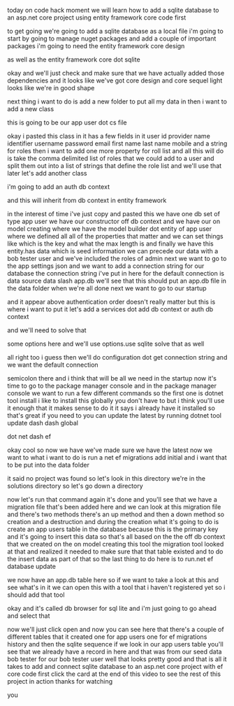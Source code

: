 today on code hack moment we will learn how to add a sqlite database to an asp.net core project using entity framework core code first

to get going we're going to add a sqlite database as a local file i'm going to start by going to manage nuget packages and add a couple of important packages i'm going to need the entity framework core design

as well as the entity framework core dot sqlite

okay and we'll just check and make sure that we have actually added those dependencies and it looks like we've got core design and core sequel light looks like we're in good shape

next thing i want to do is add a new folder to put all my data in then i want to add a new class

this is going to be our app user dot cs file

okay i pasted this class in it has a few fields in it user id provider name identifier username password email first name last name mobile and a string for roles then i want to add one more property for roll list and all this will do is take the comma delimited list of roles that we could add to a user and split them out into a list of strings that define the role list and we'll use that later let's add another class

i'm going to add an auth db context

and this will inherit from db context in entity framework

in the interest of time i've just copy and pasted this we have one db set of type app user we have our constructor off db context and we have our on model creating where we have the model builder dot entity of app user where we defined all all of the properties that matter and we can set things like which is the key and what the max length is and finally we have this entity.has data which is seed information we can precede our data with a bob tester user and we've included the roles of admin next we want to go to the app settings json and we want to add a connection string for our database the connection string i've put in here for the default connection is data source data slash app.db we'll see that this should put an app.db file in the data folder when we're all done next we want to go to our startup

and it appear above authentication order doesn't really matter but this is where i want to put it let's add a services dot add db context or auth db context

and we'll need to solve that

some options here and we'll use options.use sqlite solve that as well

all right too i guess then we'll do configuration dot get connection string and we want the default connection

semicolon there and i think that will be all we need in the startup now it's time to go to the package manager console and in the package manager console we want to run a few different commands so the first one is dotnet tool install i like to install this globally you don't have to but i think you'll use it enough that it makes sense to do it it says i already have it installed so that's great if you need to you can update the latest by running dotnet tool update dash dash global

dot net dash ef

okay cool so now we have we've made sure we have the latest now we want to what i want to do is run a net ef migrations add initial and i want that to be put into the data folder

it said no project was found so let's look in this directory we're in the solutions directory so let's go down a directory

now let's run that command again it's done and you'll see that we have a migration file that's been added here and we can look at this migration file and there's two methods there's an up method and then a down method so creation and a destruction and during the creation what it's going to do is create an app users table in the database because this is the primary key and it's going to insert this data so that's all based on the the off db context that we created on the on model creating this tool the migration tool looked at that and realized it needed to make sure that that table existed and to do the insert data as part of that so the last thing to do here is to run.net ef database update

we now have an app.db table here so if we want to take a look at this and see what's in it we can open this with a tool that i haven't registered yet so i should add that tool

okay and it's called db browser for sql lite and i'm just going to go ahead and select that

now we'll just click open and now you can see here that there's a couple of different tables that it created one for app users one for ef migrations history and then the sqlite sequence if we look in our app users table you'll see that we already have a record in here and that was from our seed data bob tester for our bob tester user well that looks pretty good and that is all it takes to add and connect sqlite database to an asp.net core project with ef core code first click the card at the end of this video to see the rest of this project in action thanks for watching

you